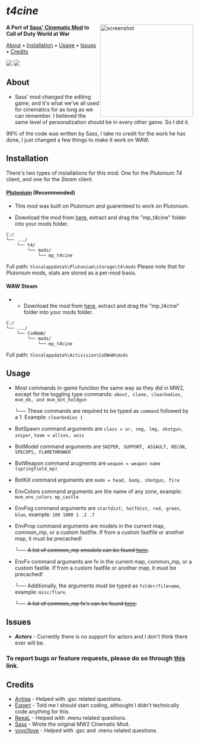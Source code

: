 # *t4cine*
<img src="https://images3.alphacoders.com/108/1080039.png" alt="screenshot" height="250px" align="right"/>

**A Port of [Sass' Cinematic Mod](https://github.com/sortileges/iw4cine) to Call of Duty World at War**

<p align="left">
  <a href="#about">About</a> •
  <a href="#installation">Installation</a> •
  <a href="#usage">Usage</a> •
  <a href="#issues">Issues</a> •
  <a href="#credits">Credits</a>
</p>

<div align="left">
<a href="https://github.com/datapIan/t4cine/releases"><img src="https://img.shields.io/github/v/release/datapIan/t4cine?label=Latest%20Release&style=flat-square"></a>
  <a href="https://github.com/datapIan/t4cine/releases""><img src="https://img.shields.io/github/downloads/datapIan/t4cine/total?style=flat-square"></a>

## About

 - Sass' mod changed the editing game, and it's what we've all used for cinematics for as long as we can remember. I believed the same level of personalization should be in every other game. So I did it.

99% of the code was written by Sass, I take no credit for the work he has done, I just changed a few things to make it work on WAW.

## Installation

There's two types of installations for this mod. One for the *Plutonium T4* client, and one for the *Steam* client.

#### [Plutonium](https://www.plutonium.pw) (Recommended)

* This mod was built on Plutonium and guarenteed to work on Plutonium.

* Download the mod from [here](https://github.com/datapIan/t4cine/releases/latest), extract and drag the "mp_t4cine" folder into your mods folder.
```text
C:/
└── .../
    └── t4/
        └── mods/
            └── mp_t4cine
```
Full path: `%localappdata%\Plutonium\storage\t4\mods`
Please note that for Plutonium mods, stats are stored as a per-mod basis.

#### WAW Steam

* * Download the mod from [here](https://github.com/datapIan/t4cine/releases/latest), extract and drag the "mp_t4cine" folder into your mods folder.
```text
C:/
└── .../
    └── CodWaW/
        └── mods/
            └── mp_t4cine
```
Full path: `%localappdata%\Activision\CoDWaW\mods`

## Usage

* Most commands in-game function the same way as they did in MW2, except for the toggling type commands: `about, clone, clearbodies, mvm_eb, and mvm_bot_holdgun`
  
  └── These commands are required to be typed as `command` followed by a 1. Example: `clearbodies 1`
* BotSpawn command arguments are `class = ar, smg, lmg, shotgun, sniper`, `team = allies, axis`
* BotModel command arguments are `SNIPER, SUPPORT, ASSAULT, RECON, SPECOPS, FLAMETHROWER`
* BotWeapon command arugments are `weapon = weapon name (springfield_mp)`
* BotKill command arguments are `mode = head, body, shotgun, fire`
* EnvColors command arguments are the name of any zone, example: `mvm_env_colors mp_castle`
* EnvFog command arguments are `startdist, halfdist, red, green, blue`, example: `100 1000 1 .2 .7`
* EnvProp command arguments are models in the current map, common_mp, or a custom fastfile. If from a custom fastfile or another map, it must be precached!

  └── ~~A list of common_mp xmodels can be found [here]().~~
* EnvFx command arguments are fx in the current map, common_mp, or a custom fastile. If from a custom fastfile or another map, it must be precached!
  
  └── Additionally, the arguments must be typed as `folder/filename`, example: `misc/flare`.
  
  └── ~~A list of common_mp fx's can be found [here]().~~
  

## Issues
* ***Actors*** - Currently there is no support for actors and I don't think there ever will be.

### To report bugs or feature requests, please do so through [this](https://github.com/datapIan/t4cine/issues) link.

## Credits

* [Antiga](https://github.com/mprust) - Helped with .gsc related questions.
* [Expert](https://github.com/soexperttt) - Told me I should start coding, althought I didn't technically code anything for this.
* [ReeaL](https://github.com/reaalx) - Helped with .menu related questions.
* [Sass](https://github.com/sortileges) - Wrote the original MW2 Cinematic Mod.
* [yoyo1love](https://github.com/yoyothebest) - Helped with .gsc and .menu related questions.
